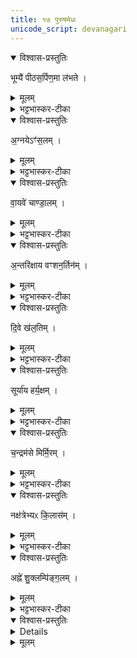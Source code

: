```yaml
---
title: १७ पुरुषमेधः
unicode_script: devanagari
---
```



<details open><summary>विश्वास-प्रस्तुतिः</summary>

भूम्यै॑ पीठस॒र्पिण॒मा ल॑भते ।
</details>

<details><summary>मूलम्</summary>

भूम्यै॑ पीठस॒र्पिण॒मा ल॑भते ।
</details>

<details><summary>भट्टभास्कर-टीका</summary>

1भूम्यै पीठसर्पिणं यो भग्नचरणः दारुमयपीठावलम्बी भूम्यां सर्पति खञ्जः ।
</details>

<details open><summary>विश्वास-प्रस्तुतिः</summary>

अ॒ग्नयेऽꣳ॑स॒लम् ।
</details>

<details><summary>मूलम्</summary>

अ॒ग्नयेऽꣳ॑स॒लम् ।
</details>

<details><summary>भट्टभास्कर-टीका</summary>

अग्रये अंसलं पीनांसम् ।
</details>

<details open><summary>विश्वास-प्रस्तुतिः</summary>

वा॒यवे॑ चाण्डा॒लम् ।
</details>

<details><summary>मूलम्</summary>

वा॒यवे॑ चाण्डा॒लम् ।
</details>

<details><summary>भट्टभास्कर-टीका</summary>

वायवे चाण्डालम् । स्वार्थिकोऽण् । अतिकोपनमेके । चडि कोपे ।
</details>

<details open><summary>विश्वास-प्रस्तुतिः</summary>

अ॒न्तरि॑क्षाय वꣳशन॒र्तिन॑म् ।
</details>

<details><summary>मूलम्</summary>

अ॒न्तरि॑क्षाय वꣳशन॒र्तिन॑म् ।
</details>

<details><summary>भट्टभास्कर-टीका</summary>

अन्तरिक्षाय वंशनर्तिनं वंशाग्रनृत्तजीविनम् ।
</details>

<details open><summary>विश्वास-प्रस्तुतिः</summary>

दि॒वे ख॑ल॒तिम् ।
</details>

<details><summary>मूलम्</summary>

दि॒वे ख॑ल॒तिम् ।
</details>

<details><summary>भट्टभास्कर-टीका</summary>

दिवे द्युलोकाय खलतिं केशशून्यशिरसम् ।
</details>

<details open><summary>विश्वास-प्रस्तुतिः</summary>

सूर्या॑य हर्य॒क्षम् ।
</details>

<details><summary>मूलम्</summary>

सूर्या॑य हर्य॒क्षम् ।
</details>

<details><summary>भट्टभास्कर-टीका</summary>

सूर्याय हर्यश्वाय हर्यक्षं हरिताक्षम् ।
</details>

<details open><summary>विश्वास-प्रस्तुतिः</summary>

च॒न्द्रम॑से मिर्मि॒रम् ।
</details>

<details><summary>मूलम्</summary>

च॒न्द्रम॑से मिर्मि॒रम् ।
</details>

<details><summary>भट्टभास्कर-टीका</summary>

चन्द्रमसे उद्भवाभिभविने मिर्मिरं पुनःपुनः मिषदृष्टिम् । मी श्लेषणे यङ्लुकि हलादिश्शेषाभावः, पचाद्यद्, कपिलकादित्वात् लत्वाभावः ।
</details>

<details open><summary>विश्वास-प्रस्तुतिः</summary>

नक्ष॑त्रेभ्यᳵ कि॒लास॑म् ।
</details>

<details><summary>मूलम्</summary>

नक्ष॑त्रेभ्यᳵ कि॒लास॑म् ।
</details>

<details><summary>भट्टभास्कर-टीका</summary>

नक्षत्रेभ्यः श्वेतबिन्दुतुल्येभ्यः किलासं कृष्णबिन्दुचितशरीरम् ।  
</details>

<details open><summary>विश्वास-प्रस्तुतिः</summary>

अह्ने॑ शु॒क्लम्पि॑ङ्ग॒लम् ।
</details>

<details><summary>मूलम्</summary>

अह्ने॑ शु॒क्लम्पि॑ङ्ग॒लम् ।
</details>

<details><summary>भट्टभास्कर-टीका</summary>

अह्ने शुक्लं शुक्लदेहं पिङ्गळं पिङ्गळाक्षम् ।
</details>

<details open><summary>विश्वास-प्रस्तुतिः</summary>


<details>
</details>

<details><summary>मूलम्</summary>


<details>
</details>

<summary>भट्टभास्कर-टीका</summary>

रात्र्यै कृष्णं कृष्णदेहं पिङ्गाक्षम् ॥


इति तृतीये चतुर्थे सप्तदशोऽनुवाकः ॥  

</details>


